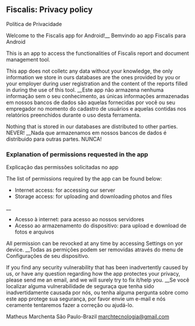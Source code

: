 ## Fiscalis: Privacy policy
Política de Privacidade

Welcome to the Fiscalis app for Android!__
Bemvindo ao app Fiscalis para Android

This is an app to access the functionalities of Fiscalis report and document management tool.

This app does not colletc any data without your knowledge, the only information we store in ours databases are the ones provided by you or your employer during user registration and the content of the reports filled in during the use of this tool. 
__Este app não armazena nenhuma informação sem o seu conhecimento, as únicas informações armazenadas em nossos bancos de dados são aquelas fornecidas por você ou seu empregador no momento do cadastro de usuários e aquelas contidas nos relatórios preenchidos durante o uso desta ferramenta.

Nothing that is stored in our databases are distributed to other parties. NEVER!
__Nada que armazenamos em nossos bancos de dados é distribuido para outras partes. NUNCA!

### Explanation of permissions requested in the app
Explicação das permissões solicitadas no app

The list of permissions required by the app can be found below:
- Internet access: for accessing our server
- Storage access: for uploading and downloading photos and files

__
- Acesso à internet: para acesso ao nossos servidores
- Acesso ao armazenamento do dispositivo: para upload e download de fotos e arquivos

All permission can be revocked at any time by accessing Settings on yor device.
__Todas as permições podem ser removidas através do menu de Configurações de seu dispositivo.


If you find any security vulnerability that has been inadvertently caused by us, or have any question regarding how the app protectes your privacy, please send me an email, and we will surely try to fix it/help you.
__Se você localizar alguma vulnerabilidade de seguraça que tenha sido inadvertidamente causada por nós, ou tenha alguma pergunta sobre como este app protege sua segurança, por favor envie um e-mail e nós ceramente tentaremos fazer a correção ou ajudá-lo.

 
Matheus Marchenta 
São Paulo-Brazil
marchtecnologia@gmail.com
